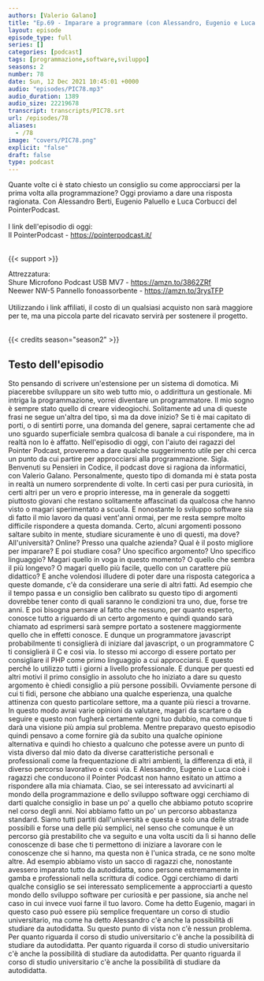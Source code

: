 ```yaml
---
authors: [Valerio Galano]
title: "Ep.69 - Imparare a programmare (con Alessandro, Eugenio e Luca del PointerPodcast)"
layout: episode
episode_type: full
series: []
categories: [podcast]
tags: [programmazione,software,sviluppo]
seasons: 2
number: 78
date: Sun, 12 Dec 2021 10:45:01 +0000
audio: "episodes/PIC78.mp3"
audio_duration: 1389
audio_size: 22219678
transcript: transcripts/PIC78.srt
url: /episodes/78
aliases: 
  - /78
image: "covers/PIC78.png"
explicit: "false"
draft: false
type: podcast
---
```

Quante volte ci è stato chiesto un consiglio su come approcciarsi per la prima volta alla programmazione? Oggi proviamo a dare una risposta ragionata. Con Alessandro Berti, Eugenio Paluello e Luca Corbucci del PointerPodcast.<br />
<br />
I link dell'episodio di oggi: <br />
Il PointerPodcast - <a href="https://pointerpodcast.it/" rel="noopener">https://pointerpodcast.it/</a> <br />
<br />


{{< support >}}

Attrezzatura:<br />
Shure Microfono Podcast USB MV7 - <a href="https://amzn.to/3862ZRf" rel="noopener">https://amzn.to/3862ZRf</a> <br />
Neewer NW-5 Pannello fonoassorbente - <a href="https://amzn.to/3rysTFP" rel="noopener">https://amzn.to/3rysTFP</a> <br />
<br />
Utilizzando i link affiliati, il costo di un qualsiasi acquisto non sarà maggiore per te, ma una piccola parte del ricavato servirà per sostenere il progetto.<br />
<br />


{{< credits season="season2" >}}

<!-- more -->

## Testo dell'episodio

Sto pensando di scrivere un'estensione per un sistema di domotica.
Mi piacerebbe sviluppare un sito web tutto mio, o addirittura un gestionale.
Mi intriga la programmazione, vorrei diventare un programmatore.
Il mio sogno è sempre stato quello di creare videogiochi.
Solitamente ad una di queste frasi ne segue un'altra del tipo, sì ma da dove inizio?
Se ti è mai capitato di porti, o di sentirti porre, una domanda del genere, saprai certamente
che ad uno sguardo superficiale sembra qualcosa di banale a cui rispondere, ma in realtà
non lo è affatto.
Nell'episodio di oggi, con l'aiuto dei ragazzi del Pointer Podcast, proveremo a dare
qualche suggerimento utile per chi cerca un punto da cui partire per approcciarsi alla
programmazione.
Sigla.
Benvenuti su Pensieri in Codice, il podcast dove si ragiona da informatici, con Valerio
Galano.
Personalmente, questo tipo di domanda mi è stata posta in realtà un numero sorprendente
di volte.
In certi casi per pura curiosità, in certi altri per un vero e proprio interesse, ma
in generale da soggetti piuttosto giovani che restano solitamente affascinati da qualcosa
che hanno visto o magari sperimentato a scuola.
E nonostante lo sviluppo software sia di fatto il mio lavoro da quasi vent'anni ormai,
per me resta sempre molto difficile rispondere a questa domanda.
Certo, alcuni argomenti possono saltare subito in mente, studiare sicuramente è uno di questi,
ma dove?
All'università?
Online?
Presso una qualche azienda?
Qual è il posto migliore per imparare?
E poi studiare cosa?
Uno specifico argomento?
Uno specifico linguaggio?
Magari quello in voga in questo momento?
O quello che sembra il più longevo?
O magari quello più facile, quello con un carattere più didattico?
E anche volendosi illudere di poter dare una risposta categorica a queste domande, c'è
da considerare una serie di altri fatti.
Ad esempio che il tempo passa e un consiglio ben calibrato su questo tipo di argomenti
dovrebbe tener conto di quali saranno le condizioni tra uno, due, forse tre anni.
E poi bisogna pensare al fatto che nessuno, per quanto esperto, conosce tutto a riguardo
di un certo argomento e quindi quando sarà chiamato ad esprimersi sarà sempre portato
a sostenere maggiormente quello che in effetti conosce.
E dunque un programmatore javascript probabilmente ti consiglierà di iniziare dal javascript,
o un programmatore C ti consiglierà il C e così via.
Io stesso mi accorgo di essere portato per consigliare il PHP come primo linguaggio a
cui approcciarsi.
E questo perché lo utilizzo tutti i giorni a livello professionale.
E dunque per questi ed altri motivi il primo consiglio in assoluto che ho iniziato a dare
su questo argomento è chiedi consiglio a più persone possibili.
Ovviamente persone di cui ti fidi, persone che abbiano una qualche esperienza, una qualche
attinenza con questo particolare settore, ma a quante più riesci a trovarne.
In questo modo avrai varie opinioni da valutare, magari da scartare o da seguire e questo
non fugherà certamente ogni tuo dubbio, ma comunque ti darà una visione più ampia
sul problema.
Mentre preparavo questo episodio quindi pensavo a come fornire già da subito una qualche
opinione alternativa e quindi ho chiesto a qualcuno che potesse avere un punto di vista
diverso dal mio dato da diverse caratteristiche personali e professionali come la frequentazione
di altri ambienti, la differenza di età, il diverso percorso lavorativo e così via.
E Alessandro, Eugenio e Luca cioè i ragazzi che conducono il Pointer Podcast non hanno
esitato un attimo a rispondere alla mia chiamata.
Ciao, se sei interessato ad avvicinarti al mondo della programmazione e dello sviluppo
software oggi cerchiamo di darti qualche consiglio in base un po' a quello che abbiamo potuto
scoprire nel corso degli anni.
Noi abbiamo fatto un po' un percorso abbastanza standard.
Siamo tutti partiti dall'università e questa è solo una delle strade possibili e forse
una delle più semplici, nel senso che comunque è un percorso già prestabilito che va seguito
e una volta usciti da lì si hanno delle conoscenze di base che ti permettono di iniziare
a lavorare con le conoscenze che si hanno, ma questa non è l'unica strada, ce ne sono
molte altre.
Ad esempio abbiamo visto un sacco di ragazzi che, nonostante avessero imparato tutto da
autodidatta, sono persone estremamente in gamba e professionali nella scrittura di
codice.
Oggi cerchiamo di darti qualche consiglio se sei interessato semplicemente a approcciarti
a questo mondo dello sviluppo software per curiosità e per passione, sia anche nel caso
in cui invece vuoi farne il tuo lavoro.
Come ha detto Eugenio, magari in questo caso può essere più semplice frequentare un corso
di studio universitario, ma come ha detto Alessandro c'è anche la possibilità di studiare
da autodidatta.
Su questo punto di vista non c'è nessun problema.
Per quanto riguarda il corso di studio universitario c'è anche la possibilità di studiare da
autodidatta.
Per quanto riguarda il corso di studio universitario c'è anche la possibilità di studiare da
autodidatta.
Per quanto riguarda il corso di studio universitario c'è anche la possibilità di studiare da autodidatta.

